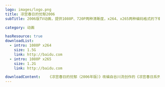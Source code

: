 ```yaml
---
logo: images/logo.png
title: 凉宫春日的忧郁2006
subTitle: 2006版TV动画，提供1080P、720P两种清晰度，x264、x265两种编码格式的下载，格式统一为MP4

category: 动画

hasResource: true
downloadList:
  - intro: 1080P x264
    size: 1.5G
    link: http://baidu.com
  - intro: 1080P x265
    size: 1.2G
    link: http://baidu.com

downloadContent: 　　《凉宫春日的忧郁（2006年版）》改编自谷川流创作的《凉宫春日系列》，全14集，采用了乱序形式进行放送。主要收录了原作小说《凉宫春日的忧郁》全卷，以及《凉宣春日的烦闷》卷中的《凉宫春日的烦闷》、《神秘信号》、《孤岛症候群》，《凉宫春日的暴走》卷中的《射手座之日》，《凉宫春日的动摇》卷中的《Live alive》、《朝比奈实玖琉的冒险 Episode00》等故事，以及原创故事《在雨中的某一天》。
---
```

